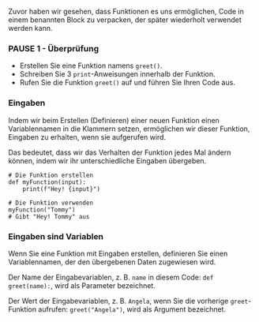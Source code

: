 Zuvor haben wir gesehen, dass Funktionen es uns ermöglichen, Code in einem benannten Block zu verpacken, der später wiederholt verwendet werden kann.

### PAUSE 1 - Überprüfung
- Erstellen Sie eine Funktion namens `greet()`.
- Schreiben Sie 3 `print`-Anweisungen innerhalb der Funktion.
- Rufen Sie die Funktion `greet()` auf und führen Sie Ihren Code aus.

### Eingaben
Indem wir beim Erstellen (Definieren) einer neuen Funktion einen Variablennamen in die Klammern setzen, ermöglichen wir dieser Funktion, Eingaben zu erhalten, wenn sie aufgerufen wird. 

Das bedeutet, dass wir das Verhalten der Funktion jedes Mal ändern können, indem wir ihr unterschiedliche Eingaben übergeben.

```
# Die Funktion erstellen
def myFunction(input):
    print(f"Hey! {input}")
```
```
# Die Funktion verwenden
myFunction("Tommy") 
# Gibt "Hey! Tommy" aus
```

### Eingaben sind Variablen
Wenn Sie eine Funktion mit Eingaben erstellen, definieren Sie einen Variablennamen, der den übergebenen Daten zugewiesen wird.

Der Name der Eingabevariablen, z. B. `name` in diesem Code: `def greet(name):`, wird als Parameter bezeichnet.

Der Wert der Eingabevariablen, z. B. `Angela`, wenn Sie die vorherige `greet`-Funktion aufrufen: `greet("Angela")`, wird als Argument bezeichnet.
